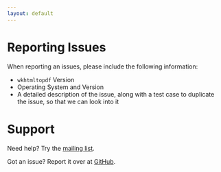 ```yaml
---
layout: default
---
```


# Reporting Issues

When reporting an issues, please include the following information:

* `wkhtmltopdf` Version
* Operating System and Version
* A detailed description of the issue, along with a test case to duplicate the issue, so that we can look into it

# Support

Need help? Try the [mailing list](http://groups.google.com/group/wkhtmltopdf-general).

Got an issue? Report it over at [GitHub](https://github.com/wkhtmltopdf/wkhtmltopdf/issues).

